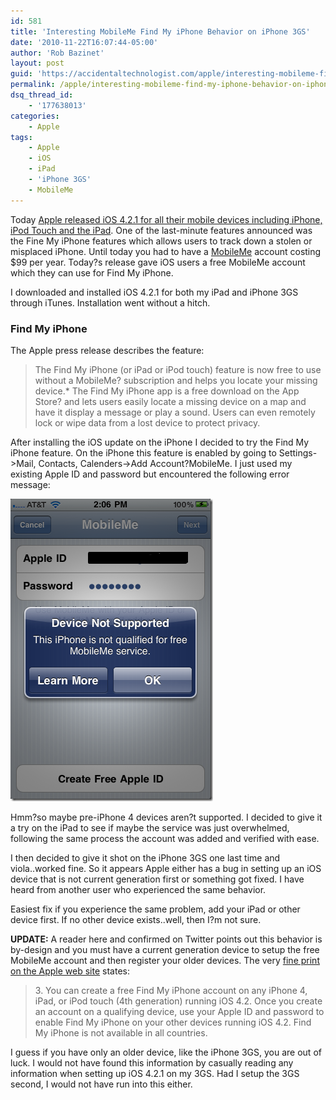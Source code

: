 ```yaml
---
id: 581
title: 'Interesting MobileMe Find My iPhone Behavior on iPhone 3GS'
date: '2010-11-22T16:07:44-05:00'
author: 'Rob Bazinet'
layout: post
guid: 'https://accidentaltechnologist.com/apple/interesting-mobileme-find-my-iphone-behavior-on-iphone-3gs/'
permalink: /apple/interesting-mobileme-find-my-iphone-behavior-on-iphone-3gs/
dsq_thread_id:
    - '177638013'
categories:
    - Apple
tags:
    - Apple
    - iOS
    - iPad
    - 'iPhone 3GS'
    - MobileMe
---
```


Today [Apple released iOS 4.2.1 for all their mobile devices including iPhone, iPod Touch and the iPad](http://www.apple.com/pr/library/2010/11/22ios.html?aosid=p204&siteid=1503186&program_id=2554&cid=OAS-EMEA-AFF&tduid=ad3041428f8a0cae85a90f5c1c131f03). One of the last-minute features announced was the Fine My iPhone features which allows users to track down a stolen or misplaced iPhone. Until today you had to have a [MobileMe](http://me.com) account costing $99 per year. Today?s release gave iOS users a free MobileMe account which they can use for Find My iPhone.

I downloaded and installed iOS 4.2.1 for both my iPad and iPhone 3GS through iTunes. Installation went without a hitch.

### Find My iPhone

The Apple press release describes the feature:

> The Find My iPhone (or iPad or iPod touch) feature is now free to use without a MobileMe? subscription and helps you locate your missing device.\* The Find My iPhone app is a free download on the App Store? and lets users easily locate a missing device on a map and have it display a message or play a sound. Users can even remotely lock or wipe data from a lost device to protect privacy.

After installing the iOS update on the iPhone I decided to try the Find My iPhone feature. On the iPhone this feature is enabled by going to Settings-&gt;Mail, Contacts, Calenders-&gt;Add Account?MobileMe. I just used my existing Apple ID and password but encountered the following error message:

[![iPhone3GS-MobileMe](/assets/img/2010/11/iPhone3GS-MobileMe_thumb1.png "iPhone3GS-MobileMe")](/assets/img/2010/11/iPhone3GS-MobileMe1.png)

Hmm?so maybe pre-iPhone 4 devices aren?t supported. I decided to give it a try on the iPad to see if maybe the service was just overwhelmed, following the same process the account was added and verified with ease.

I then decided to give it shot on the iPhone 3GS one last time and viola..worked fine. So it appears Apple either has a bug in setting up an iOS device that is not current generation first or something got fixed. I have heard from another user who experienced the same behavior.

Easiest fix if you experience the same problem, add your iPad or other device first. If no other device exists..well, then I?m not sure.

**UPDATE:** A reader here and confirmed on Twitter points out this behavior is by-design and you must have a current generation device to setup the free MobileMe account and then register your older devices. The very [fine print on the Apple web site](http://www.apple.com/ios/) states:

> 3\. You can create a free Find My iPhone account on any iPhone 4, iPad, or iPod touch (4th generation) running iOS 4.2. Once you create an account on a qualifying device, use your Apple ID and password to enable Find My iPhone on your other devices running iOS 4.2. Find My iPhone is not available in all countries.

I guess if you have only an older device, like the iPhone 3GS, you are out of luck. I would not have found this information by casually reading any information when setting up iOS 4.2.1 on my 3GS. Had I setup the 3GS second, I would not have run into this either.
